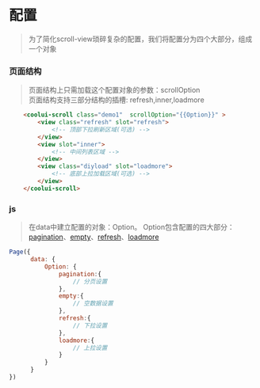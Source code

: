 # 配置
> 为了简化scroll-view琐碎复杂的配置，我们将配置分为四个大部分，组成一个对象<br>
### 页面结构
> 页面结构上只需加载这个配置对象的参数：scrollOption<br>
> 页面结构支持三部分结构的插槽: refresh,inner,loadmore
```html
	<coolui-scroll class="demo1"  scrollOption="{{Option}}" >
        <view class="refresh" slot="refresh">
            <!-- 顶部下拉刷新区域(可选) -->
        </view>   
        <view slot="inner">
            <!-- 中间列表区域 -->
        </view>
        <view class="diyload" slot="loadmore">
            <!-- 底部上拉加载区域(可选) -->
        </view>
    </coolui-scroll>        
```
### js 
> 在data中建立配置的对象：Option。
> Option包含配置的四大部分：[pagination](/index.html#/option/pagination)、[empty](/index.html#/option/empty)、[refresh](/index.html#/option/refresh)、[loadmore](/index.html#/option/loadmore)
```javascript
Page({
      data: {
          Option: {
              pagination:{
                  // 分页设置
              },
              empty:{
                  // 空数据设置
              },
              refresh:{
                  // 下拉设置
              },
              loadmore:{
                  // 上拉设置
              }
          }
      }
})
```
